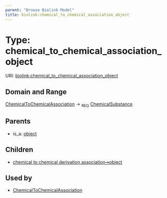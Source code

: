 ```yaml
---
parent: "Browse Biolink Model"
title: biolink:chemical_to_chemical_association_object
---
```


# Type: chemical_to_chemical_association_object




URI: [biolink:chemical_to_chemical_association_object](https://w3id.org/biolink/vocab/chemical_to_chemical_association_object)


## Domain and Range

[ChemicalToChemicalAssociation](ChemicalToChemicalAssociation.md) ->  <sub>REQ</sub> [ChemicalSubstance](ChemicalSubstance.md)

## Parents

 *  is_a: [object](object.md)

## Children

 *  [chemical to chemical derivation association➞object](chemical_to_chemical_derivation_association_object.md)

## Used by

 * [ChemicalToChemicalAssociation](ChemicalToChemicalAssociation.md)
